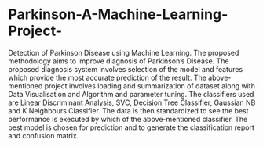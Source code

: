 # Parkinson-A-Machine-Learning-Project-
Detection of Parkinson Disease using Machine Learning.
The proposed methodology aims to improve diagnosis of Parkinson’s Disease. The
proposed diagnosis system involves selection of the model and features which provide
the most accurate prediction of the result. The above-mentioned project involves
loading and summarization of dataset along with Data Visualisation and Algorithm and
parameter tuning. The classifiers used are Linear Discriminant Analysis, SVC, Decision
Tree Classifier, Gaussian NB and K Neighbours Classifier. The data is then standardized
to see the best performance is executed by which of the above-mentioned classifier.
The best model is chosen for prediction and to generate the classification report and
confusion matrix. 
